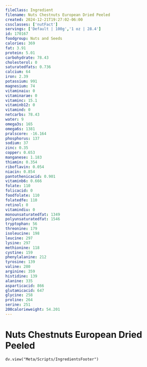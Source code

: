 ```yaml
---
fileClass: Ingredient
filename: Nuts Chestnuts European Dried Peeled
created: 2024-12-21T19:27:02-06:00
cssclasses: ['nutFact']
servings: ['Default | 100g','1 oz | 28.4']
id: 170167
foodgroup: Nuts and Seeds
calories: 369
fat: 3.91
protein: 5.01
carbohydrate: 78.43
cholesterol: 0
saturatedfats: 0.736
calcium: 64
iron: 2.39
potassium: 991
magnesium: 74
vitaminaiu: 0
vitaminarae: 0
vitaminc: 15.1
vitaminb12: 0
vitamind: 0
netcarbs: 78.43
water: 9
omega3s: 165
omega6s: 1381
pralscore: -16.164
phosphorus: 137
sodium: 37
zinc: 0.35
copper: 0.653
manganese: 1.183
thiamin: 0.354
riboflavin: 0.054
niacin: 0.854
pantothenicacid: 0.901
vitaminb6: 0.666
folate: 110
folicacid: 0
foodfolate: 110
folatedfe: 110
retinol: 0
vitamindiu: 0
monounsaturatedfat: 1349
polyunsaturatedfat: 1546
tryptophan: 56
threonine: 179
isoleucine: 198
leucine: 297
lysine: 297
methionine: 118
cystine: 159
phenylalanine: 212
tyrosine: 139
valine: 280
arginine: 359
histidine: 139
alanine: 335
asparticacid: 866
glutamicacid: 647
glycine: 258
proline: 264
serine: 251
200calorieweight: 54.201
---
```


# Nuts Chestnuts European Dried Peeled

```dataviewjs
dv.view("Meta/Scripts/IngredientsFooter")
```